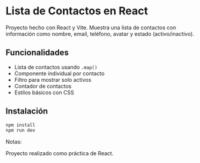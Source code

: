 # Lista de Contactos en React

Proyecto hecho con React y Vite. Muestra una lista de contactos con información como nombre, email, teléfono, avatar y estado (activo/inactivo).

## Funcionalidades

- Lista de contactos usando `.map()`
- Componente individual por contacto
- Filtro para mostrar solo activos
- Contador de contactos
- Estilos básicos con CSS

## Instalación

```bash
npm install
npm run dev
```

Notas:

Proyecto realizado como práctica de React.
